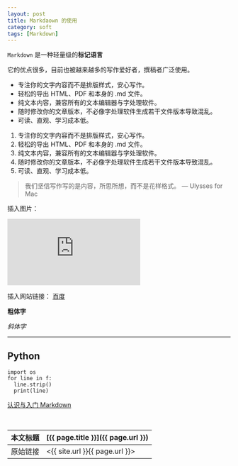 ```yaml
---
layout: post
title: Markdaown 的使用
category: soft
tags: [Markdown]
---
```


`Markdown` 是一种轻量级的**标记语言**

它的优点很多，目前也被越来越多的写作爱好者，撰稿者广泛使用。

* 专注你的文字内容而不是排版样式，安心写作。
* 轻松的导出 HTML、PDF 和本身的 .md 文件。
* 纯文本内容，兼容所有的文本编辑器与字处理软件。
* 随时修改你的文章版本，不必像字处理软件生成若干文件版本导致混乱。
* 可读、直观、学习成本低。

1. 专注你的文字内容而不是排版样式，安心写作。
2. 轻松的导出 HTML、PDF 和本身的 .md 文件。
3. 纯文本内容，兼容所有的文本编辑器与字处理软件。
4. 随时修改你的文章版本，不必像字处理软件生成若干文件版本导致混乱。
5. 可读、直观、学习成本低。

> 我们坚信写作写的是内容，所思所想，而不是花样格式。 — Ulysses for Mac


插入图片：

![picture](https://www.easyicon.net/api/resizeApi.php?id=1168350&size=128)


插入网站链接：
[百度](https://www.baidu.com/)


**粗体字**

*斜体字*

***

## Python
```
import os
for line in f: 
  line.strip()  
  print(line)
```

[认识与入门 Markdown](https://sspai.com/post/25137)


<br/>

本文标题 | [{{ page.title }}]({{ page.url }})
-------- |:--------
原始链接 | <{{ site.url }}{{ page.url }}>
